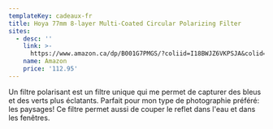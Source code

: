 ```yaml
---
templateKey: cadeaux-fr
title: Hoya 77mm 8-layer Multi-Coated Circular Polarizing Filter
sites:
  - desc: ''
    link: >-
      https://www.amazon.ca/dp/B001G7PMGS/?coliid=I18BWJZ6VKPSJA&colid=2JQ92RAZIDPNX&psc=0&ref_=lv_ov_lig_dp_it
    name: Amazon
    price: '112.95'
---
```

Un filtre polarisant est un filtre unique qui me permet de capturer des bleus et des verts plus éclatants. Parfait pour mon type de photographie préféré: les paysages! Ce filtre permet aussi de couper le reflet dans l'eau et dans les fenêtres.
